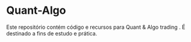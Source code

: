 # Quant-Algo
Este repositório contém código e recursos para Quant &amp; Algo trading . É destinado a fins de estudo e prática.
